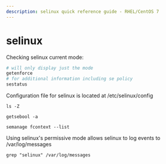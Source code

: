 ```yaml
---
description: selinux quick reference guide - RHEL/CentOS 7
---
```


# selinux

Checking selinux current mode:

```bash
# will only display just the mode
getenforce
# for additional information including se policy 
sestatus            
```

Configuration file for selinux is located at /etc/selinux/config 



```text
ls -Z
```

```text
getsebool -a
```

```text
semanage fcontext --list
```



Using selinux's permissive mode allows selinux to log events to /var/log/messages

```text
grep "selinux" /var/log/messages
```





